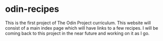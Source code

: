 # odin-recipes
This is the first project of The Odin Project curriculum. 
This website will consist of a main index page which will have links to a few recipes.
I will be coming back to this project in the near future and working on it as I go.